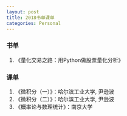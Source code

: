 ```yaml
---
layout: post
title: 2018书单课单
categories: Personal 
---
```


### 书单
1. 《量化交易之路：用Python做股票量化分析》


### 课单
1. 《微积分（一）》：哈尔滨工业大学, 尹逊波
2. 《微积分（二）》：哈尔滨工业大学, 尹逊波
3. 《概率论与数理统计》：南京大学

